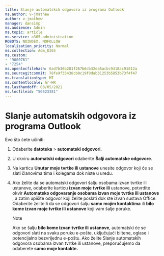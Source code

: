 ```yaml
---
title: Slanje automatskih odgovora iz programa Outlook
ms.author: v-jmathew
author: v-jmathew
manager: dansimp
ms.audience: Admin
ms.topic: article
ms.service: o365-administration
ROBOTS: NOINDEX, NOFOLLOW
localization_priority: Normal
ms.collection: Adm_O365
ms.custom:
- "9000761"
- "7254"
ms.openlocfilehash: 6ad7b36b281f267b6db32ea5acbc9418ac91812a
ms.sourcegitcommit: 78fe9f33438cb0c19f0dab31253b5853b73f4f47
ms.translationtype: MT
ms.contentlocale: hr-HR
ms.lasthandoff: 03/05/2021
ms.locfileid: "50523381"
---
```

# <a name="send-automatic-replies-from-outlook"></a>Slanje automatskih odgovora iz programa Outlook

Evo što ćete učiniti:

1. Odaberite **datoteka**  >  **automatski odgovori**.
2. U okviru **automatski odgovori** odaberite **Šalji automatske odgovore**.
3. Na karticu **Unutar moje tvrtke ili ustanove** unesite odgovor koji će se slati članovima tima i kolegama dok niste u uredu.
4. Ako želite da se automatski odgovori šalju osobama izvan tvrtke ili ustanove, odaberite karticu **izvan moje tvrtke ili** ustanove, potvrdite okvir **Automatsko odgovaranje osobama izvan moje tvrtke ili ustanove** , a zatim upišite odgovor koji želite poslati dok ste izvan sustava Office. Odaberite želite li da se odgovori šalju **samo mojim kontaktima** ili **bilo kome izvan moje tvrtke ili ustanove** koji vam šalje poruke.

    > [!NOTE]
    > Ako se šalju **bilo kome izvan tvrtke ili ustanove**, automatski će se odgovori slati na svaku poruku e-pošte, uključujući biltene, oglase i potencijalno bezvrijednu e-poštu. Ako želite Slanje automatskih odgovora osobama izvan tvrtke ili ustanove, preporučujemo da odaberete **samo moje kontakte.**
